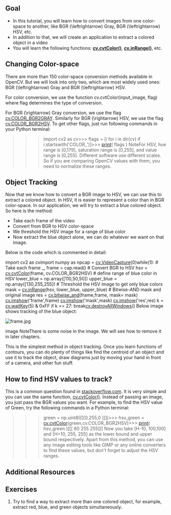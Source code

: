 
## Goal

* In this tutorial, you will learn how to convert images from one color-space to another, like BGR \(\leftrightarrow\) Gray, BGR \(\leftrightarrow\) HSV, etc.
* In addition to that, we will create an application to extract a colored object in a video
* You will learn the following functions: **[cv.cvtColor()](../../d8/d01/group__imgproc__color__conversions.html#ga397ae87e1288a81d2363b61574eb8cab "Converts an image from one color space to another. ")**, **[cv.inRange()](../../d2/de8/group__core__array.html#ga48af0ab51e36436c5d04340e036ce981 "Checks if array elements lie between the elements of two other arrays. ")**, etc.

## Changing Color-space

There are more than 150 color-space conversion methods available in OpenCV. But we will look into only two, which are most widely used ones: BGR \(\leftrightarrow\) Gray and BGR \(\leftrightarrow\) HSV.

For color conversion, we use the function cv.cvtColor(input\_image, flag) where flag determines the type of conversion.

For BGR \(\rightarrow\) Gray conversion, we use the flag [cv.COLOR\_BGR2GRAY](../../d8/d01/group__imgproc__color__conversions.html#gga4e0972be5de079fed4e3a10e24ef5ef0a353a4b8db9040165db4dacb5bcefb6ea "convert between RGB/BGR and grayscale, color conversions "). Similarly for BGR \(\rightarrow\) HSV, we use the flag [cv.COLOR\_BGR2HSV](../../d8/d01/group__imgproc__color__conversions.html#gga4e0972be5de079fed4e3a10e24ef5ef0aa4a7f0ecf2e94150699e48c79139ee12 "convert RGB/BGR to HSV (hue saturation value) with H range 0..180 if 8 bit image, color conversions ..."). To get other flags, just run following commands in your Python terminal: 

>>> import cv2 as cv>>> flags = [i for i in dir(cv) if i.startswith('COLOR\_')]>>> [print](../../df/d57/namespacecv_1_1dnn.html#a43417dcaeb3c1e2a09b9d948e234c366 "../../df/d57/namespacecv_1_1dnn.html#a43417dcaeb3c1e2a09b9d948e234c366")( flags ) NoteFor HSV, hue range is [0,179], saturation range is [0,255], and value range is [0,255]. Different software use different scales. So if you are comparing OpenCV values with them, you need to normalize these ranges.
## Object Tracking

Now that we know how to convert a BGR image to HSV, we can use this to extract a colored object. In HSV, it is easier to represent a color than in BGR color-space. In our application, we will try to extract a blue colored object. So here is the method:

* Take each frame of the video
* Convert from BGR to HSV color-space
* We threshold the HSV image for a range of blue color
* Now extract the blue object alone, we can do whatever we want on that image.

Below is the code which is commented in detail: 

import cv2 as cvimport numpy as npcap = [cv.VideoCapture](../../d8/dfe/classcv_1_1VideoCapture.html "../../d8/dfe/classcv_1_1VideoCapture.html")(0)while(1): # Take each frame \_, frame = cap.read() # Convert BGR to HSV hsv = [cv.cvtColor](../../d8/d01/group__imgproc__color__conversions.html#ga397ae87e1288a81d2363b61574eb8cab "../../d8/d01/group__imgproc__color__conversions.html#ga397ae87e1288a81d2363b61574eb8cab")(frame, cv.COLOR\_BGR2HSV) # define range of blue color in HSV lower\_blue = np.array([110,50,50]) upper\_blue = np.array([130,255,255]) # Threshold the HSV image to get only blue colors mask = [cv.inRange](../../d2/de8/group__core__array.html#ga48af0ab51e36436c5d04340e036ce981 "../../d2/de8/group__core__array.html#ga48af0ab51e36436c5d04340e036ce981")(hsv, lower\_blue, upper\_blue) # Bitwise-AND mask and original image res = [cv.bitwise\_and](../../d2/de8/group__core__array.html#ga60b4d04b251ba5eb1392c34425497e14 "../../d2/de8/group__core__array.html#ga60b4d04b251ba5eb1392c34425497e14")(frame,frame, mask= mask) [cv.imshow](../../df/d24/group__highgui__opengl.html#gaae7e90aa3415c68dba22a5ff2cefc25d "../../df/d24/group__highgui__opengl.html#gaae7e90aa3415c68dba22a5ff2cefc25d")('frame',frame) [cv.imshow](../../df/d24/group__highgui__opengl.html#gaae7e90aa3415c68dba22a5ff2cefc25d "../../df/d24/group__highgui__opengl.html#gaae7e90aa3415c68dba22a5ff2cefc25d")('mask',mask) [cv.imshow](../../df/d24/group__highgui__opengl.html#gaae7e90aa3415c68dba22a5ff2cefc25d "../../df/d24/group__highgui__opengl.html#gaae7e90aa3415c68dba22a5ff2cefc25d")('res',res) k = [cv.waitKey](../../d7/dfc/group__highgui.html#ga5628525ad33f52eab17feebcfba38bd7 "../../d7/dfc/group__highgui.html#ga5628525ad33f52eab17feebcfba38bd7")(5) & 0xFF if k == 27: break[cv.destroyAllWindows](../../d7/dfc/group__highgui.html#ga6b7fc1c1a8960438156912027b38f481 "../../d7/dfc/group__highgui.html#ga6b7fc1c1a8960438156912027b38f481")() Below image shows tracking of the blue object:

![frame.jpg](../../frame.jpg)

image
NoteThere is some noise in the image. We will see how to remove it in later chapters.

This is the simplest method in object tracking. Once you learn functions of contours, you can do plenty of things like find the centroid of an object and use it to track the object, draw diagrams just by moving your hand in front of a camera, and other fun stuff.
## How to find HSV values to track?

This is a common question found in [stackoverflow.com](http://www.stackoverflow.com "http://www.stackoverflow.com"). It is very simple and you can use the same function, [cv.cvtColor()](../../d8/d01/group__imgproc__color__conversions.html#ga397ae87e1288a81d2363b61574eb8cab "Converts an image from one color space to another. "). Instead of passing an image, you just pass the BGR values you want. For example, to find the HSV value of Green, try the following commands in a Python terminal: 

>>> green = np.uint8([[[0,255,0 ]]])>>> hsv\_green = [cv.cvtColor](../../d8/d01/group__imgproc__color__conversions.html#ga397ae87e1288a81d2363b61574eb8cab "../../d8/d01/group__imgproc__color__conversions.html#ga397ae87e1288a81d2363b61574eb8cab")(green,cv.COLOR\_BGR2HSV)>>> [print](../../df/d57/namespacecv_1_1dnn.html#a43417dcaeb3c1e2a09b9d948e234c366 "../../df/d57/namespacecv_1_1dnn.html#a43417dcaeb3c1e2a09b9d948e234c366")( hsv\_green )[[[ 60 255 255]]] Now you take [H-10, 100,100] and [H+10, 255, 255] as the lower bound and upper bound respectively. Apart from this method, you can use any image editing tools like GIMP or any online converters to find these values, but don't forget to adjust the HSV ranges.

## Additional Resources

## Exercises

1. Try to find a way to extract more than one colored object, for example, extract red, blue, and green objects simultaneously.


